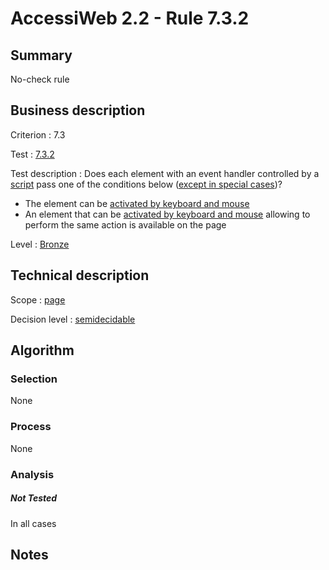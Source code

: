 # AccessiWeb 2.2 - Rule 7.3.2

## Summary

No-check rule

## Business description

Criterion : 7.3

Test :
[7.3.2](http://www.accessiweb.org/index.php/accessiweb-22-english-version.html#test-7-3-2)

Test description : Does each element with an event handler controlled by
a
[script](http://www.accessiweb.org/index.php/glossary-76.html#mScript)
pass one of the conditions below ([except in special
cases](http://www.accessiweb.org/index.php/glossary-76.html#cpCrit7-3 "Special cases for criterion 7.3"))?

-   The element can be [activated by keyboard and
    mouse](http://www.accessiweb.org/index.php/glossary-76.html#mAAClavierSouris)
-   An element that can be [activated by keyboard and
    mouse](http://www.accessiweb.org/index.php/glossary-76.html#mAAClavierSouris)
    allowing to perform the same action is available on the page

Level : [Bronze](/en/category/rules-design/accessiweb-11/level/bronze)

## Technical description

Scope : [page](/en/category/rules-design/accessiweb-11/scope/page)

Decision level :
[semidecidable](/en/category/rules-design/accessiweb-11/decision-level/semidecidable)

## Algorithm

### Selection

None

### Process

None

### Analysis

##### Not Tested

In all cases

## Notes


